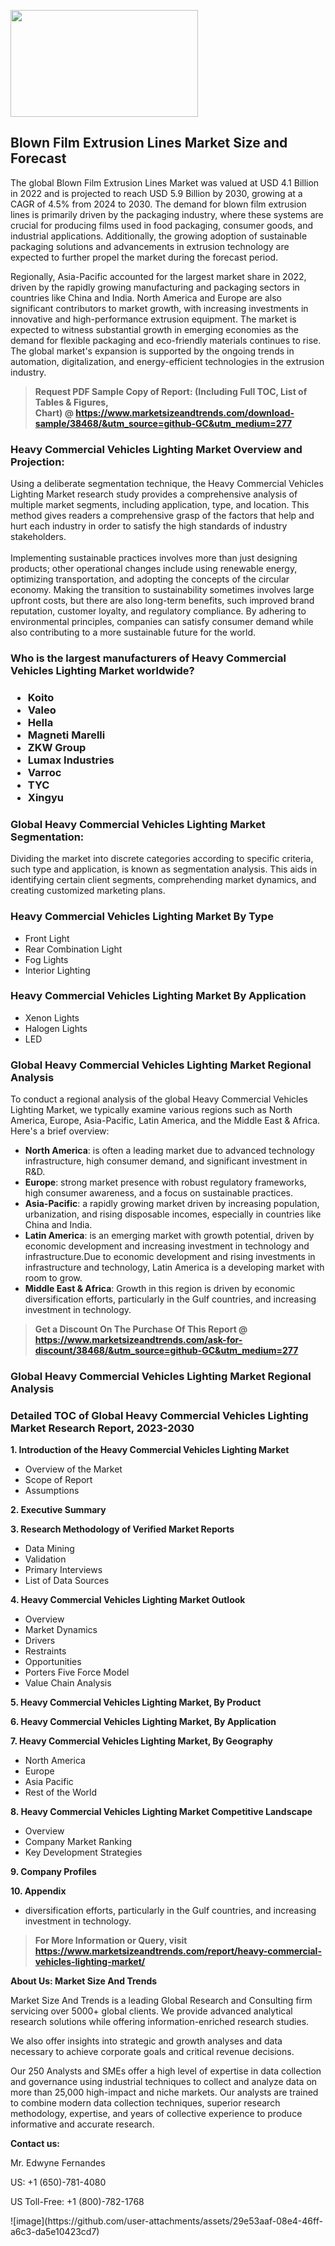 <p><img class="alignnone size-medium wp-image-20088" src="https://ffe5etoiles.com/wp-content/uploads/2024/12/MST1-300x171.png" alt="" width="300" height="171" /></p><h2>Blown Film Extrusion Lines Market Size and Forecast</h2><p>The global Blown Film Extrusion Lines Market was valued at USD 4.1 Billion in 2022 and is projected to reach USD 5.9 Billion by 2030, growing at a CAGR of 4.5% from 2024 to 2030. The demand for blown film extrusion lines is primarily driven by the packaging industry, where these systems are crucial for producing films used in food packaging, consumer goods, and industrial applications. Additionally, the growing adoption of sustainable packaging solutions and advancements in extrusion technology are expected to further propel the market during the forecast period.</p><p>Regionally, Asia-Pacific accounted for the largest market share in 2022, driven by the rapidly growing manufacturing and packaging sectors in countries like China and India. North America and Europe are also significant contributors to market growth, with increasing investments in innovative and high-performance extrusion equipment. The market is expected to witness substantial growth in emerging economies as the demand for flexible packaging and eco-friendly materials continues to rise. The global market's expansion is supported by the ongoing trends in automation, digitalization, and energy-efficient technologies in the extrusion industry.</p></p><blockquote id="" class=""><strong>Request PDF Sample Copy of Report: (Including Full TOC, List of Tables &amp; Figures, Chart)&nbsp;@&nbsp;<strong><a href="https://www.marketsizeandtrends.com/download-sample/38468/&utm_source=github-GC&utm_medium=277" target="_blank">https://www.marketsizeandtrends.com/download-sample/38468/&utm_source=github-GC&utm_medium=277</a></strong></strong></blockquote><h3 id="" class="">Heavy Commercial Vehicles Lighting Market&nbsp;Overview and Projection:</h3><p id="" class="">Using a deliberate segmentation technique, the Heavy Commercial Vehicles Lighting Market research study provides a comprehensive analysis of multiple market segments, including application, type, and location. This method gives readers a comprehensive grasp of the factors that help and hurt each industry in order to satisfy the high standards of industry stakeholders. <br /> <br />Implementing sustainable practices involves more than just designing products; other operational changes include using renewable energy, optimizing transportation, and adopting the concepts of the circular economy. Making the transition to sustainability sometimes involves large upfront costs, but there are also long-term benefits, such improved brand reputation, customer loyalty, and regulatory compliance. By adhering to environmental principles, companies can satisfy consumer demand while also contributing to a more sustainable future for the world.</p><h3 id="" class="">Who is the largest manufacturers of&nbsp;Heavy Commercial Vehicles Lighting Market worldwide?</h3><h3 class=""><p><ul><li>Koito </li><li> Valeo </li><li> Hella </li><li> Magneti Marelli </li><li> ZKW Group </li><li> Lumax Industries </li><li> Varroc </li><li> TYC </li><li> Xingyu</li></ul></p></h3><h3 id="" class="">Global&nbsp;Heavy Commercial Vehicles Lighting Market Segmentation:</h3><p id="" class="">Dividing the market into discrete categories according to specific criteria, such type and application, is known as segmentation analysis. This aids in identifying certain client segments, comprehending market dynamics, and creating customized marketing plans.</p><h3 id="" class="">Heavy Commercial Vehicles Lighting Market&nbsp;By Type</h3><p><p><ul><li>Front Light </li><li> Rear Combination Light </li><li> Fog Lights </li><li> Interior Lighting</p></li></ul></p></p><h3 id="" class="">Heavy Commercial Vehicles Lighting Market&nbsp;By Application</h3><p class=""><p><ul><li>Xenon Lights </li><li> Halogen Lights </li><li> LED</li></ul></p></p><h3 id="" class="">Global Heavy Commercial Vehicles Lighting Market Regional Analysis</h3><p id="" class="">To conduct a regional analysis of the global Heavy Commercial Vehicles Lighting Market, we typically examine various regions such as North America, Europe, Asia-Pacific, Latin America, and the Middle East &amp; Africa. Here's a brief overview:</p><ul><li><strong>North America</strong>: is often a leading market due to advanced technology infrastructure, high consumer demand, and significant investment in R&amp;D.</li><li><strong>Europe</strong>: strong market presence with robust regulatory frameworks, high consumer awareness, and a focus on sustainable practices.</li><li><strong>Asia-Pacific</strong>: a rapidly growing market driven by increasing population, urbanization, and rising disposable incomes, especially in countries like China and India.</li><li><strong>Latin America</strong>: is an emerging market with growth potential, driven by economic development and increasing investment in technology and infrastructure.Due to economic development and rising investments in infrastructure and technology, Latin America is a developing market with room to grow.</li><li><strong>Middle East &amp; Africa</strong>: Growth in this region is driven by economic diversification efforts, particularly in the Gulf countries, and increasing investment in technology.</li></ul><blockquote id="" class=""><strong>Get a Discount On The Purchase Of This Report @ <strong><a href="https://www.marketsizeandtrends.com/ask-for-discount/38468/&utm_source=github-GC&utm_medium=277" target="_blank">https://www.marketsizeandtrends.com/ask-for-discount/38468/&utm_source=github-GC&utm_medium=277</a></strong></strong></blockquote><h3 id="" class="">Global Heavy Commercial Vehicles Lighting Market Regional Analysis</h3><h3 id="" class="">Detailed TOC of Global Heavy Commercial Vehicles Lighting Market Research Report, 2023-2030</h3><p id="" class=""><strong>1. Introduction of the Heavy Commercial Vehicles Lighting Market</strong></p><ul><li>Overview of the Market</li><li>Scope of Report</li><li>Assumptions</li></ul><p id="" class=""><strong>2. Executive Summary</strong></p><p id="" class=""><strong>3. Research Methodology of Verified Market Reports</strong></p><ul><li>Data Mining</li><li>Validation</li><li>Primary Interviews</li><li>List of Data Sources</li></ul><p id="" class=""><strong>4. Heavy Commercial Vehicles Lighting Market Outlook</strong></p><ul><li>Overview</li><li>Market Dynamics</li><li>Drivers</li><li>Restraints</li><li>Opportunities</li><li>Porters Five Force Model</li><li>Value Chain Analysis</li></ul><p id="" class=""><strong>5. Heavy Commercial Vehicles Lighting Market, By Product</strong></p><p id="" class=""><strong>6. Heavy Commercial Vehicles Lighting Market, By Application</strong></p><p id="" class=""><strong>7. Heavy Commercial Vehicles Lighting Market, By Geography</strong></p><ul><li>North America</li><li>Europe</li><li>Asia Pacific</li><li>Rest of the World</li></ul><p id="" class=""><strong>8. Heavy Commercial Vehicles Lighting Market Competitive Landscape</strong></p><ul><li>Overview</li><li>Company Market Ranking</li><li>Key Development Strategies</li></ul><p id="" class=""><strong>9. Company Profiles</strong></p><p id="" class=""><strong>10. Appendix</strong></p><ul><li>diversification efforts, particularly in the Gulf countries, and increasing investment in technology.</li></ul><blockquote id="" class=""><strong>For More Information or Query, visit <strong><strong><a href="https://www.marketsizeandtrends.com/report/heavy-commercial-vehicles-lighting-market/" target="_blank">https://www.marketsizeandtrends.com/report/heavy-commercial-vehicles-lighting-market/</a></strong></strong></strong></blockquote><p id="" class=""><strong>About Us: Market Size And Trends</strong></p><p id="" class="">Market Size And Trends is a leading Global Research and Consulting firm servicing over 5000+ global clients. We provide advanced analytical research solutions while offering information-enriched research studies.</p><p id="" class="">We also offer insights into strategic and growth analyses and data necessary to achieve corporate goals and critical revenue decisions.</p><p id="" class="">Our 250 Analysts and SMEs offer a high level of expertise in data collection and governance using industrial techniques to collect and analyze data on more than 25,000 high-impact and niche markets. Our analysts are trained to combine modern data collection techniques, superior research methodology, expertise, and years of collective experience to produce informative and accurate research.</p><p id="" class=""><strong>Contact us:</strong></p><p id="" class="">Mr. Edwyne Fernandes</p><p id="" class="">US: +1 (650)-781-4080</p><p id="" class="">US Toll-Free: +1 (800)-782-1768</p>
![image](https://github.com/user-attachments/assets/29e53aaf-08e4-46ff-a6c3-da5e10423cd7)

